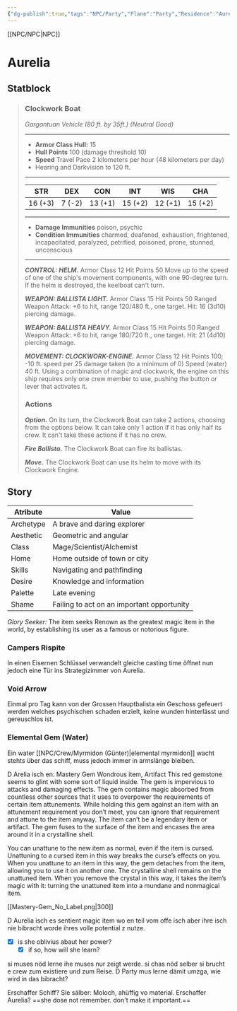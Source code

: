 ```yaml
---
{"dg-publish":true,"tags":"NPC/Party","Plane":"Party","Residence":"Aurelia","aliases":"The Ship,","permalink":"/npc/crew/aurelia/","dgHomeLink":true,"dgPassFrontmatter":true}
---
```



[[NPC/NPC|NPC]]

# Aurelia
## Statblock
> ### Clockwork Boat  
>*Gargantuan Vehicle (80 ft. by 35ft.) (Neutral Good)*  
>___  
> - **Armor Class Hull:** 15
> - **Hull Points** 100 (damage threshold 10)
> - **Speed** Travel Pace 2 kilometers per hour (48 kilometers per day)
> - Hearing and Darkvision to 120 ft.
>___  
>|      STR       |      DEX       |      CON       |      INT       |      WIS       |   CHA   |
>|:--------------:|:--------------:|:--------------:|:--------------:|:--------------:|:-------:|
>|    16 (+3)     |     7 (-2)     |    13 (+1)     |    15 (+2)     |    12 (+1)     | 15 (+2) |
>
>___  
> - **Damage Immunities** poison, psychic
> - **Condition Immunities** charmed, deafened, exhaustion, frightened, incapacitated, paralyzed, petrified, poisoned, prone, stunned, unconscious
>___  
> ***CONTROL: HELM.*** 
> Armor Class 12
> Hit Points 50
> Move up to the speed of one of the ship's movement components, with one 90-degree turn. If the helm is destroyed, the keelboat can't turn.
>  
> ***WEAPON: BALLISTA LIGHT.*** 
> Armor Class 15 
> Hit Points 50
> Ranged Weapon Attack:  +6 to hit, range 120/480 ft., one target. Hit: 16 (3d10) piercing damage. 
>
> ***WEAPON: BALLISTA HEAVY.*** 
> Armor Class 15 
> Hit Points 50
> Ranged Weapon Attack: +6 to hit, range 180/720 ft., one target. Hit: 21 (4d10) piercing damage. 
>  
> ***MOVEMENT: CLOCKWORK-ENGINE.*** 
> Armor Class 12
> Hit Points 100; -10 ft. speed per 25 damage taken (to a minimum of 0)
> Speed (water) 40 ft.
> Using a combination of magic and clockwork, the engine on this ship requires only one crew member to use, pushing the button or lever that activates it.
>  
> ### Actions  
> ***Option.*** On its turn, the Clockwork Boat can take 2 actions, choosing from the options below. It can take only 1 action if it has only half its crew. It can't take these actions if it has no crew.  
>  
> ***Fire Ballista.*** The Clockwork Boat can fire its ballistas.  
>  
> ***Move.*** The Clockwork Boat can use its helm to move with its Clockwork Engine.

## Story
| Atribute  | Value                                      |
| --------- | ------------------------------------------ |
| Archetype | A brave and daring explorer                |
| Aesthetic | Geometric and angular                      |
| Class     | Mage/Scientist/Alchemist                   |
| Home      | Home outside of town or city               |
| Skills    | Navigating and pathfinding                 |
| Desire    | Knowledge and information                  |
| Palette   | Late evening                               |
| Shame     | Failing to act on an important opportunity | 

_Glory Seeker:_ The item seeks Renown as the greatest magic item in the world, by establishing its user as a famous or notorious figure.

### Campers Rispite
In einen Eisernen Schlüssel verwandelt gleiche casting time öffnet nun jedoch eine Tür ins Strategizimmer von Aurelia.

### Void Arrow
Einmal pro Tag kann von der Grossen Hauptbalista ein Geschoss gefeuert werden welches psychischen schaden erzielt, keine wunden hinterlässt und gereuschlos ist.

### Elemental Gem (Water)
Ein water [[NPC/Crew/Myrmidon (Günter)|elemental myrmidon]] wacht stehts über das schiff, muss jedoch immer in armslänge bleiben.

D Arelia isch en:
Mastery Gem
Wondrous item, Artifact
This red gemstone seems to glint with some sort of liquid inside. The gem is impervious to attacks and damaging effects. The gem contains magic absorbed from countless other sources that it uses to overpower the requirements of certain item attunements. While holding this gem against an item with an attunement requirement you don’t meet, you can ignore that requirement and attune to the item anyway. The item can’t be a legendary item or artifact. The gem fuses to the surface of the item and encases the area around it in a crystalline shell.

You can unattune to the new item as normal, even if the item is cursed. Unattuning to a cursed item in this way breaks the curse’s effects on you. When you unattune to an item in this way, the gem detaches from the item, allowing you to use it on another one. The crystalline shell remains on the unattuned item. When you remove the crystal in this way, it takes the item’s magic with it: turning the unattuned item into a mundane and nonmagical item.

[[Mastery-Gem_No_Label.png|300]]

D Aurelia isch es sentient magic item wo en teil vom offe isch aber ihre isch nie bibracht worde ihres volle potential z nutze.

- [x] is she oblivius abaut her power?
	- [x] if so, how will she learn?

si muses nöd lerne ihe muses nur zeigt werde. 
si chas nöd selber si brucht e crew zum existiere und zum Reise.
D Party mus lerne dämit umzga, wie wird in das bibracht?

Erschaffer Schiff?
Sie sälber: Moloch, ahüffig vo material.
Erschaffer Aurelia?
==she dose not remember. don't make it important.==